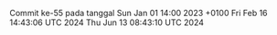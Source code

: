 Commit ke-55 pada tanggal Sun Jan 01 14:00 2023 +0100
Fri Feb 16 14:43:06 UTC 2024
Thu Jun 13 08:43:10 UTC 2024
